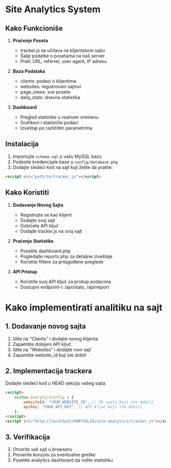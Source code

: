 # Site Analytics System

## Kako Funkcioniše

1. **Praćenje Poseta**

   - tracker.js se učitava na klijentskom sajtu
   - Šalje podatke o posetama na naš server
   - Prati: URL, referrer, user agent, IP adresu

2. **Baza Podataka**

   - clients: podaci o klijentima
   - websites: registrovani sajtovi
   - page_views: sve posete
   - daily_stats: dnevna statistika

3. **Dashboard**
   - Pregled statistike u realnom vremenu
   - Grafikoni i statistički podaci
   - Izveštaji po različitim parametrima

## Instalacija

1. Importujte `schema.sql` u vašu MySQL bazu
2. Podesite kredencijale baze u `config/database.php`
3. Dodajte sledeći kod na sajt koji želite da pratite:

```html
<script src="path/to/tracker.js"></script>
```

## Kako Koristiti

1. **Dodavanje Novog Sajta**

   - Registrujte se kao klijent
   - Dodajte svoj sajt
   - Dobićete API ključ
   - Dodajte tracker.js na svoj sajt

2. **Praćenje Statistike**

   - Posetite dashboard.php
   - Pogledajte reports.php za detaljne izveštaje
   - Koristite filtere za prilagođene preglede

3. **API Pristup**
   - Koristite svoj API ključ za pristup podacima
   - Dostupni endpoint-i: /api/stats, /api/report

# Kako implementirati analitiku na sajt

## 1. Dodavanje novog sajta

1. Idite na "Clients" i dodajte novog klijenta
2. Zapamtite dobijeni API ključ
3. Idite na "Websites" i dodajte novi sajt
4. Zapamtite website_id koji ste dobili

## 2. Implementacija trackera

Dodajte sledeći kod u HEAD sekciju vašeg sajta:

```html
<script>
	window.analyticsConfig = {
		websiteId: "YOUR_WEBSITE_ID", // ID sajta koji ste dobili
		apiKey: "YOUR_API_KEY", // API ključ koji ste dobili
	};
</script>
<script src="http://localhost/PORTFOLIO/site-analytics/tracker.js"></script>
```

## 3. Verifikacija

1. Otvorite vaš sajt u browseru
2. Proverite konzolu za eventualne greške
3. Posetite analytics dashboard da vidite statistiku
